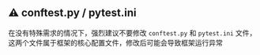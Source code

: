 ## ⚠️ conftest.py / pytest.ini

在没有特殊需求的情况下，强烈建议不要修改 `conftest.py` 和 `pytest.ini` 文件，这两个文件属于框架的核心配置文件，修改后可能会导致框架运行异常


